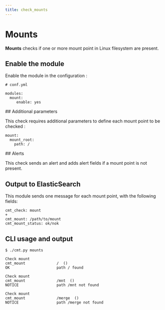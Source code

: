 ```yaml
---
title: check_mounts
---
```


# Mounts

**Mounts** checks if one or more mount point in Linux filesystem are present.

## Enable the module

Enable the module in the configuration :

    # conf.yml

	modules:
  	  mount:
  	     enable: yes

## Additional parameters

This check requires additional parameters to define each mount point to be checked :

	mount:
	  mount_root:
	    path: /


## Alerts

This check sends an alert and adds alert fields if a mount point is not present.


## Output to ElasticSearch

This module sends one message for each mount point, with the following fields:

	cmt_check: mount
	+
	cmt_mount: /path/to/mount
	cmt_mount_status: ok/nok

## CLI usage and output

	$ ./cmt.py mounts

	Check mount 
	cmt_mount              /  () 
	OK                     path / found

	Check mount 
	cmt_mount              /mnt  () 
	NOTICE                 path /mnt not found

	Check mount 
	cmt_mount              /merge  () 
	NOTICE                 path /merge not found




